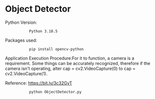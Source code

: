 # Object Detector
Python Version: 
               
               Python 3.10.5

Packages used:

               pip install opencv-python
               
Application Execution Procedure:For it to function, a camera is a requirement. Some things can be accurately recognized, therefore if the camera isn't operating, alter cap = cv2.VideoCapture(0) to cap = cv2.VideoCapture(1). 

Reference: https://bit.ly/3c32GvT
             
               python ObjectDetector.py
